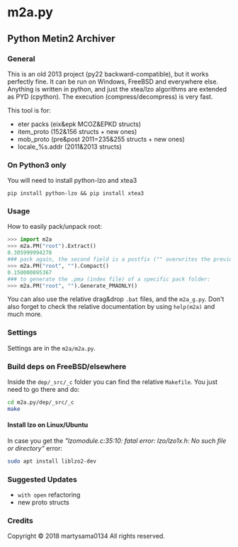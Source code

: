 # m2a.py
## Python Metin2 Archiver

### General
This is an old 2013 project (py22 backward-compatible), but it works perfectly fine. It can be run on Windows, FreeBSD and everywhere else.
Anything is written in python, and just the xtea/lzo algorithms are extended as PYD (cpython).
The execution (compress/decompress) is very fast.

This tool is for:
- eter packs (eix&epk MCOZ&EPKD structs)
- item_proto (152&156 structs + new ones)
- mob_proto (pre&post 2011=235&255 structs + new ones)
- locale_%s.addr (2011&2013 structs)

### On Python3 only
You will need to install python-lzo and xtea3
```
pip install python-lzo && pip install xtea3
```

### Usage
How to easily pack/unpack root:
```python
>>> import m2a
>>> m2a.PM("root").Extract()
0.305999994278
### pack again, the second field is a postfix ("" overwrites the previous eix epk)
>>> m2a.PM("root", "").Compact()
0.150000095367
### to generate the .pma (index file) of a specific pack folder:
>>> m2a.PM("root", "").Generate_PMAONLY()
```
You can also use the relative drag&drop `.bat` files, and the `m2a_g.py`. Don't also forget to check the relative documentation by using `help(m2a)` and much more.

### Settings
Settings are in the `m2a/m2a.py`.

### Build deps on FreeBSD/elsewhere
Inside the `dep/_src/_c` folder you can find the relative `Makefile`. You just need to go there and do:
```sh
cd m2a.py/dep/_src/_c
make
```

#### Install lzo on Linux/Ubuntu
In case you get the _"lzomodule.c:35:10: fatal error: lzo/lzo1x.h: No such file or directory"_ error:
```sh
sudo apt install liblzo2-dev
```

### Suggested Updates
- `with open` refactoring
- new proto structs

### Credits
Copyright © 2018 martysama0134 All rights reserved.
